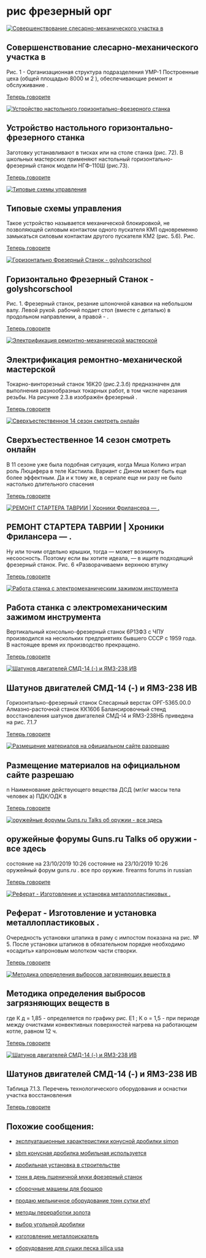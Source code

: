 # рис фрезерный орг
<a href="https://ru.ecuriezuff.be/products/" target="_blank">![Совершенствование слесарно-механического участка в ](https://github.com/millmachine/images/raw/main/330.jpg)</a>
## Совершенствование слесарно-механического участка в 
Рис. 1 - Организационная структура подразделения УМР-1 Построенные цеха (общей площадью 8000 м 2 ), обеспечивающие ремонт и обслуживание .
<a href="https://ru.ecuriezuff.be/products/" target="_blank">Теперь говорите</a>
<a href="https://ru.ecuriezuff.be/products/" target="_blank">![Устройство настольного горизонтально-фрезерного станка ](https://github.com/millmachine/images/raw/main/283.jpg)</a>
## Устройство настольного горизонтально-фрезерного станка 
Заготовку устанавливают в тисках или на столе станка (рис. 72). В школьных мастерских применяют настольный горизонтально-фрезерный станок модели НГФ-110Ш (рис.73).
<a href="https://ru.ecuriezuff.be/products/" target="_blank">Теперь говорите</a>
<a href="https://ru.ecuriezuff.be/products/" target="_blank">![Типовые схемы управления](https://github.com/millmachine/images/raw/main/253.jpg)</a>
## Типовые схемы управления
Такое устройство называется механической блокировкой, не позволяющей силовым контактом одного пускателя КМ1 одновременно замыкаться силовым контактам другого пускателя КМ2 (рис. 5.6). Рис.
<a href="https://ru.ecuriezuff.be/products/" target="_blank">Теперь говорите</a>
<a href="https://ru.ecuriezuff.be/products/" target="_blank">![Горизонтально Фрезерный Станок - golyshcorschool](https://github.com/millmachine/images/raw/main/755.jpg)</a>
## Горизонтально Фрезерный Станок - golyshcorschool
Рис. 1. Фрезерный станок, резание шпоночной канавки на небольшом валу. Левой рукой. рабочий подает стол (вместе с деталью) в продольном направлении, а правой - .
<a href="https://ru.ecuriezuff.be/products/" target="_blank">Теперь говорите</a>
<a href="https://ru.ecuriezuff.be/products/" target="_blank">![Электрификация ремонтно-механической мастерской](https://github.com/millmachine/images/raw/main/586.jpg)</a>
## Электрификация ремонтно-механической мастерской
Токарно-винторезный станок 16К20 (рис.2.3.б) предназначен для выполнения разнообразных токарных работ, в том числе нарезания резьбы. На рисунке 2.3.в изображён фрезерный .
<a href="https://ru.ecuriezuff.be/products/" target="_blank">Теперь говорите</a>
<a href="https://ru.ecuriezuff.be/products/" target="_blank">![Сверхъестественное 14 сезон смотреть онлайн](https://github.com/millmachine/images/raw/main/625.jpg)</a>
## Сверхъестественное 14 сезон смотреть онлайн
В 11 сезоне уже была подобная ситуация, когда Миша Колинз играл роль Люцифера в теле Кастиила. Вариант с Дином может быть еще более эффектным. Да и к тому же, в сериале еще ни разу не было настолько длительного спасения 
<a href="https://ru.ecuriezuff.be/products/" target="_blank">Теперь говорите</a>
<a href="https://ru.ecuriezuff.be/products/" target="_blank">![РЕМОНТ СТАРТЕРА ТАВРИИ | Хроники Фрилансера — .](https://github.com/millmachine/images/raw/main/578.jpg)</a>
## РЕМОНТ СТАРТЕРА ТАВРИИ | Хроники Фрилансера — .
Ну или точим отдельно крышки, тогда — может возникнуть несоосность. Поэтому если вы хотите идеала, — в ищите подходящий фрезерный станок. Рис. 6 «Разворачиваем» верхнюю втулку
<a href="https://ru.ecuriezuff.be/products/" target="_blank">Теперь говорите</a>
<a href="https://ru.ecuriezuff.be/products/" target="_blank">![Работа станка с электромеханическим зажимом инструмента ](https://github.com/millmachine/images/raw/main/514.jpg)</a>
## Работа станка с электромеханическим зажимом инструмента 
Вертикальный консольно-фрезерный станок 6Р13Ф3 с ЧПУ производился на нескольких предприятиях бывшего СССР с 1959 года. В настоящее время их производство прекращено.
<a href="https://ru.ecuriezuff.be/products/" target="_blank">Теперь говорите</a>
<a href="https://ru.ecuriezuff.be/products/" target="_blank">![Шатунов двигателей СМД-14 (-) и ЯМ3-238 ИВ ](https://github.com/millmachine/images/raw/main/155.jpg)</a>
## Шатунов двигателей СМД-14 (-) и ЯМ3-238 ИВ 
Горизонтально-фрезерный станок  Слесарный верстак ОРГ-5365.00.0 Алмазно-расточной станок КК1606 Балансировочный стенд  восстановления шатyнoв двигателей СМД-l4 и ЯМЗ-238НБ приведена на рис. 7.1.7 
<a href="https://ru.ecuriezuff.be/products/" target="_blank">Теперь говорите</a>
<a href="https://ru.ecuriezuff.be/products/" target="_blank">![Размещение материалов на официальном сайте разрешаю](https://github.com/millmachine/images/raw/main/94.jpg)</a>
## Размещение материалов на официальном сайте разрешаю
n Наименование действующего вещества ДСД (мг/кг массы тела человек а) ПДК/ОДК в
<a href="https://ru.ecuriezuff.be/products/" target="_blank">Теперь говорите</a>
<a href="https://ru.ecuriezuff.be/products/" target="_blank">![оружейные форумы Guns.ru Talks об оружии - все здесь](https://github.com/millmachine/images/raw/main/645.jpg)</a>
## оружейные форумы Guns.ru Talks об оружии - все здесь
состояние на 23/10/2019 10:26 состояние на 23/10/2019 10:26 оружейный форум guns.ru . все про оружие. firearms forums in russian
<a href="https://ru.ecuriezuff.be/products/" target="_blank">Теперь говорите</a>
<a href="https://ru.ecuriezuff.be/products/" target="_blank">![Реферат - Изготовление и установка металлопластиковых .](https://github.com/millmachine/images/raw/main/331.jpg)</a>
## Реферат - Изготовление и установка металлопластиковых .
Очередность установки штапика в раму с импостом показана на рис. № 5. После установки штапиков в обязательном порядке необходимо «осадить» капроновым молотком части створки.
<a href="https://ru.ecuriezuff.be/products/" target="_blank">Теперь говорите</a>
<a href="https://ru.ecuriezuff.be/products/" target="_blank">![Методика определения выбросов загрязняющих веществ в ](https://github.com/millmachine/images/raw/main/80.jpg)</a>
## Методика определения выбросов загрязняющих веществ в 
где К д = 1,85 - определяется по графику рис. Е1 ; К о = 1,5 - при периоде между очистками конвективных поверхностей нагрева на работающем котле, равном 12 ч.
<a href="https://ru.ecuriezuff.be/products/" target="_blank">Теперь говорите</a>
<a href="https://ru.ecuriezuff.be/products/" target="_blank">![Шатунов двигателей СМД-14 (-) и ЯМ3-238 ИВ ](https://github.com/millmachine/images/raw/main/322.jpg)</a>
## Шатунов двигателей СМД-14 (-) и ЯМ3-238 ИВ 
Таблица 7.1.3. Перечень технологического оборудования и оснастки участка восстановления 
<a href="https://ru.ecuriezuff.be/products/" target="_blank">Теперь говорите</a>
## Похожие сообщения:
* [эксплуатационные характеристики конусной дробилки simon](%D1%8D%D0%BA%D1%81%D0%BF%D0%BB%D1%83%D0%B0%D1%82%D0%B0%D1%86%D0%B8%D0%BE%D0%BD%D0%BD%D1%8B%D0%B5%20%D1%85%D0%B0%D1%80%D0%B0%D0%BA%D1%82%D0%B5%D1%80%D0%B8%D1%81%D1%82%D0%B8%D0%BA%D0%B8%20%D0%BA%D0%BE%D0%BD%D1%83%D1%81%D0%BD%D0%BE%D0%B9%20%D0%B4%D1%80%D0%BE%D0%B1%D0%B8%D0%BB%D0%BA%D0%B8%20simon.md)
* [sbm конусная дробилка мобильная используется](sbm%20%D0%BA%D0%BE%D0%BD%D1%83%D1%81%D0%BD%D0%B0%D1%8F%20%D0%B4%D1%80%D0%BE%D0%B1%D0%B8%D0%BB%D0%BA%D0%B0%20%D0%BC%D0%BE%D0%B1%D0%B8%D0%BB%D1%8C%D0%BD%D0%B0%D1%8F%20%D0%B8%D1%81%D0%BF%D0%BE%D0%BB%D1%8C%D0%B7%D1%83%D0%B5%D1%82%D1%81%D1%8F.md)
* [дробильная установка в строительстве](%D0%B4%D1%80%D0%BE%D0%B1%D0%B8%D0%BB%D1%8C%D0%BD%D0%B0%D1%8F%20%D1%83%D1%81%D1%82%D0%B0%D0%BD%D0%BE%D0%B2%D0%BA%D0%B0%20%D0%B2%20%D1%81%D1%82%D1%80%D0%BE%D0%B8%D1%82%D0%B5%D0%BB%D1%8C%D1%81%D1%82%D0%B2%D0%B5.md)
* [тонн в день пшеничной муки фрезерный станок](%D1%82%D0%BE%D0%BD%D0%BD%20%D0%B2%20%D0%B4%D0%B5%D0%BD%D1%8C%20%D0%BF%D1%88%D0%B5%D0%BD%D0%B8%D1%87%D0%BD%D0%BE%D0%B9%20%D0%BC%D1%83%D0%BA%D0%B8%20%D1%84%D1%80%D0%B5%D0%B7%D0%B5%D1%80%D0%BD%D1%8B%D0%B9%20%D1%81%D1%82%D0%B0%D0%BD%D0%BE%D0%BA.md)
* [сборочные машины для брошюр](%D1%81%D0%B1%D0%BE%D1%80%D0%BE%D1%87%D0%BD%D1%8B%D0%B5%20%D0%BC%D0%B0%D1%88%D0%B8%D0%BD%D1%8B%20%D0%B4%D0%BB%D1%8F%20%D0%B1%D1%80%D0%BE%D1%88%D1%8E%D1%80.md)
* [продаю мельничное оборудование тонн сутки etyf](%D0%BF%D1%80%D0%BE%D0%B4%D0%B0%D1%8E%20%D0%BC%D0%B5%D0%BB%D1%8C%D0%BD%D0%B8%D1%87%D0%BD%D0%BE%D0%B5%20%D0%BE%D0%B1%D0%BE%D1%80%D1%83%D0%B4%D0%BE%D0%B2%D0%B0%D0%BD%D0%B8%D0%B5%20%D1%82%D0%BE%D0%BD%D0%BD%20%D1%81%D1%83%D1%82%D0%BA%D0%B8%20etyf.md)
* [методы переработки золота](%D0%BC%D0%B5%D1%82%D0%BE%D0%B4%D1%8B%20%D0%BF%D0%B5%D1%80%D0%B5%D1%80%D0%B0%D0%B1%D0%BE%D1%82%D0%BA%D0%B8%20%D0%B7%D0%BE%D0%BB%D0%BE%D1%82%D0%B0.md)
* [выбор угольной дробилки](%D0%B2%D1%8B%D0%B1%D0%BE%D1%80%20%D1%83%D0%B3%D0%BE%D0%BB%D1%8C%D0%BD%D0%BE%D0%B9%20%D0%B4%D1%80%D0%BE%D0%B1%D0%B8%D0%BB%D0%BA%D0%B8.md)
* [изготовление металлоискатель](%D0%B8%D0%B7%D0%B3%D0%BE%D1%82%D0%BE%D0%B2%D0%BB%D0%B5%D0%BD%D0%B8%D0%B5%20%D0%BC%D0%B5%D1%82%D0%B0%D0%BB%D0%BB%D0%BE%D0%B8%D1%81%D0%BA%D0%B0%D1%82%D0%B5%D0%BB%D1%8C.md)
* [оборудование для сушки песка silica usa](%D0%BE%D0%B1%D0%BE%D1%80%D1%83%D0%B4%D0%BE%D0%B2%D0%B0%D0%BD%D0%B8%D0%B5%20%D0%B4%D0%BB%D1%8F%20%D1%81%D1%83%D1%88%D0%BA%D0%B8%20%D0%BF%D0%B5%D1%81%D0%BA%D0%B0%20silica%20usa.md)
